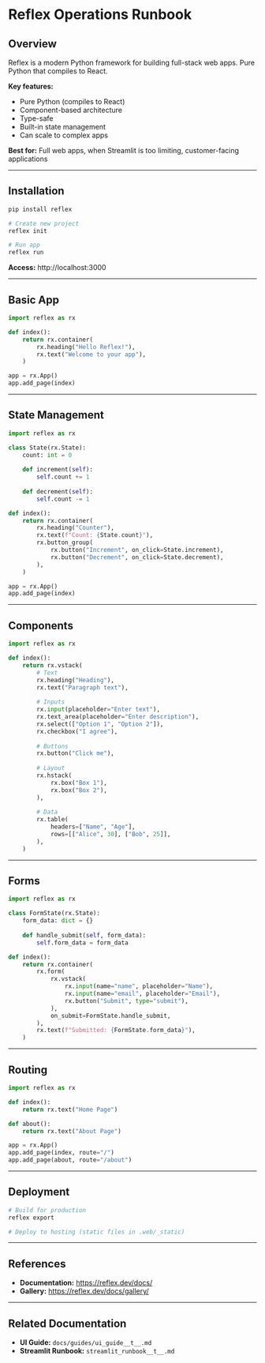 # Reflex Operations Runbook

## Overview

Reflex is a modern Python framework for building full-stack web apps. Pure Python that compiles to React.

**Key features:**
- Pure Python (compiles to React)
- Component-based architecture
- Type-safe
- Built-in state management
- Can scale to complex apps

**Best for:** Full web apps, when Streamlit is too limiting, customer-facing applications

---

## Installation

```bash
pip install reflex

# Create new project
reflex init

# Run app
reflex run
```

**Access:** http://localhost:3000

---

## Basic App

```python
import reflex as rx

def index():
    return rx.container(
        rx.heading("Hello Reflex!"),
        rx.text("Welcome to your app"),
    )

app = rx.App()
app.add_page(index)
```

---

## State Management

```python
import reflex as rx

class State(rx.State):
    count: int = 0
    
    def increment(self):
        self.count += 1
    
    def decrement(self):
        self.count -= 1

def index():
    return rx.container(
        rx.heading("Counter"),
        rx.text(f"Count: {State.count}"),
        rx.button_group(
            rx.button("Increment", on_click=State.increment),
            rx.button("Decrement", on_click=State.decrement),
        ),
    )

app = rx.App()
app.add_page(index)
```

---

## Components

```python
import reflex as rx

def index():
    return rx.vstack(
        # Text
        rx.heading("Heading"),
        rx.text("Paragraph text"),
        
        # Inputs
        rx.input(placeholder="Enter text"),
        rx.text_area(placeholder="Enter description"),
        rx.select(["Option 1", "Option 2"]),
        rx.checkbox("I agree"),
        
        # Buttons
        rx.button("Click me"),
        
        # Layout
        rx.hstack(
            rx.box("Box 1"),
            rx.box("Box 2"),
        ),
        
        # Data
        rx.table(
            headers=["Name", "Age"],
            rows=[["Alice", 30], ["Bob", 25]],
        ),
    )
```

---

## Forms

```python
import reflex as rx

class FormState(rx.State):
    form_data: dict = {}
    
    def handle_submit(self, form_data):
        self.form_data = form_data

def index():
    return rx.container(
        rx.form(
            rx.vstack(
                rx.input(name="name", placeholder="Name"),
                rx.input(name="email", placeholder="Email"),
                rx.button("Submit", type="submit"),
            ),
            on_submit=FormState.handle_submit,
        ),
        rx.text(f"Submitted: {FormState.form_data}"),
    )
```

---

## Routing

```python
import reflex as rx

def index():
    return rx.text("Home Page")

def about():
    return rx.text("About Page")

app = rx.App()
app.add_page(index, route="/")
app.add_page(about, route="/about")
```

---

## Deployment

```bash
# Build for production
reflex export

# Deploy to hosting (static files in .web/_static)
```

---

## References

- **Documentation:** https://reflex.dev/docs/
- **Gallery:** https://reflex.dev/docs/gallery/

---

## Related Documentation

- **UI Guide:** `docs/guides/ui_guide__t__.md`
- **Streamlit Runbook:** `streamlit_runbook__t__.md`
